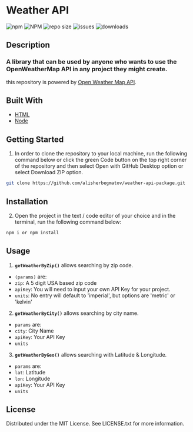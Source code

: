 # Weather API

![npm](https://img.shields.io/npm/v/@alisherbegmatov/weather-api)
![NPM](https://img.shields.io/npm/l/@alisherbegmatov/weather-api)
![repo size](https://img.shields.io/github/repo-size/alisherbegmatov/weather-api)
![issues](https://img.shields.io/github/issues/alisherbegmatov/weather-api)
![downloads](https://img.shields.io/npm/dm/weather-api.svg?style=flat)

## Description

### A library that can be used by anyone who wants to use the OpenWeatherMap API in any project they might create.

this repository is powered by [Open Weather Map API](https://openweathermap.org).

## Built With

- [HTML](https://en.wikipedia.org/wiki/HTML)
- [Node](https://nodejs.org/en/)

## Getting Started
1. In order to clone the repository to your local machine, run the following command below or click the green Code button on the top right corner of the repository and then select Open with GitHub Desktop option or select Download ZIP option.
```zsh
git clone https://github.com/alisherbegmatov/weather-api-package.git
```

## Installation
2. Open the project in the text / code editor of your choice and in the terminal, run the following command below:
```zsh
npm i or npm install
```

## Usage
1. **`getWeatherByZip()`** allows searching by zip code.

- `(params)` are:
- `zip`: A 5 digit USA based zip code
- `apiKey`: You will need to input your own API Key for your project.
- `units`: No entry will default to 'imperial', but options are 'metric' or 'kelvin'

2. **`getWeatherByCity()`** allows searching by city name.

- `params` are:
- `city`: City Name
- `apiKey`: Your API Key
- `units`

3. **`getWeatherByGeo()`** allows searching with Latitude & Longitude.

- `params` are:
- `lat`: Latitude
- `lon`: Longitude
- `apiKey`: Your API Key
- `units`

## License
Distributed under the MIT License. See LICENSE.txt for more information.
